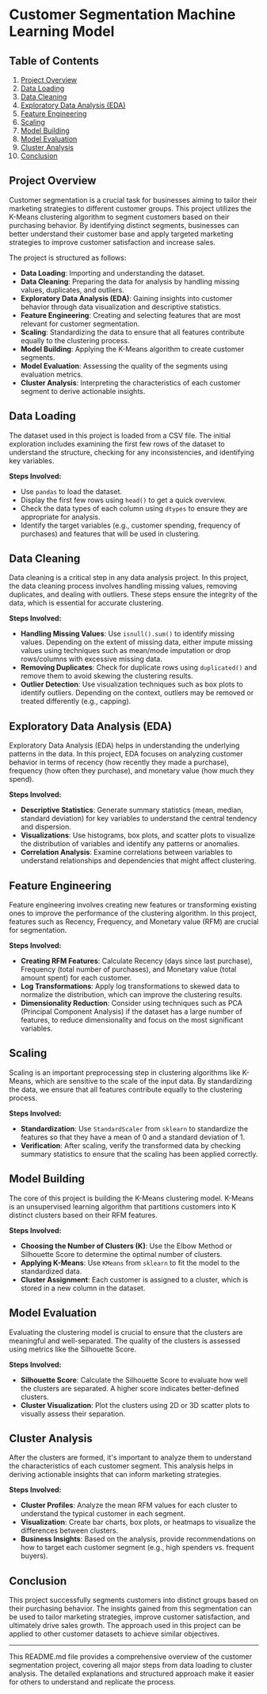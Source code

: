 # Customer Segmentation Machine Learning Model

## Table of Contents
1. [Project Overview](#project-overview)
2. [Data Loading](#data-loading)
3. [Data Cleaning](#data-cleaning)
4. [Exploratory Data Analysis (EDA)](#exploratory-data-analysis-eda)
5. [Feature Engineering](#feature-engineering)
6. [Scaling](#scaling)
7. [Model Building](#model-building)
8. [Model Evaluation](#model-evaluation)
9. [Cluster Analysis](#cluster-analysis)
10. [Conclusion](#conclusion)

## Project Overview
Customer segmentation is a crucial task for businesses aiming to tailor their marketing strategies to different customer groups. This project utilizes the K-Means clustering algorithm to segment customers based on their purchasing behavior. By identifying distinct segments, businesses can better understand their customer base and apply targeted marketing strategies to improve customer satisfaction and increase sales.

The project is structured as follows:
- **Data Loading**: Importing and understanding the dataset.
- **Data Cleaning**: Preparing the data for analysis by handling missing values, duplicates, and outliers.
- **Exploratory Data Analysis (EDA)**: Gaining insights into customer behavior through data visualization and descriptive statistics.
- **Feature Engineering**: Creating and selecting features that are most relevant for customer segmentation.
- **Scaling**: Standardizing the data to ensure that all features contribute equally to the clustering process.
- **Model Building**: Applying the K-Means algorithm to create customer segments.
- **Model Evaluation**: Assessing the quality of the segments using evaluation metrics.
- **Cluster Analysis**: Interpreting the characteristics of each customer segment to derive actionable insights.

## Data Loading
The dataset used in this project is loaded from a CSV file. The initial exploration includes examining the first few rows of the dataset to understand the structure, checking for any inconsistencies, and identifying key variables.

**Steps Involved:**
- Use `pandas` to load the dataset.
- Display the first few rows using `head()` to get a quick overview.
- Check the data types of each column using `dtypes` to ensure they are appropriate for analysis.
- Identify the target variables (e.g., customer spending, frequency of purchases) and features that will be used in clustering.

## Data Cleaning
Data cleaning is a critical step in any data analysis project. In this project, the data cleaning process involves handling missing values, removing duplicates, and dealing with outliers. These steps ensure the integrity of the data, which is essential for accurate clustering.

**Steps Involved:**
- **Handling Missing Values**: Use `isnull().sum()` to identify missing values. Depending on the extent of missing data, either impute missing values using techniques such as mean/mode imputation or drop rows/columns with excessive missing data.
- **Removing Duplicates**: Check for duplicate rows using `duplicated()` and remove them to avoid skewing the clustering results.
- **Outlier Detection**: Use visualization techniques such as box plots to identify outliers. Depending on the context, outliers may be removed or treated differently (e.g., capping).

## Exploratory Data Analysis (EDA)
Exploratory Data Analysis (EDA) helps in understanding the underlying patterns in the data. In this project, EDA focuses on analyzing customer behavior in terms of recency (how recently they made a purchase), frequency (how often they purchase), and monetary value (how much they spend). 

**Steps Involved:**
- **Descriptive Statistics**: Generate summary statistics (mean, median, standard deviation) for key variables to understand the central tendency and dispersion.
- **Visualizations**: Use histograms, box plots, and scatter plots to visualize the distribution of variables and identify any patterns or anomalies.
- **Correlation Analysis**: Examine correlations between variables to understand relationships and dependencies that might affect clustering.

## Feature Engineering
Feature engineering involves creating new features or transforming existing ones to improve the performance of the clustering algorithm. In this project, features such as Recency, Frequency, and Monetary value (RFM) are crucial for segmentation.

**Steps Involved:**
- **Creating RFM Features**: Calculate Recency (days since last purchase), Frequency (total number of purchases), and Monetary value (total amount spent) for each customer.
- **Log Transformations**: Apply log transformations to skewed data to normalize the distribution, which can improve the clustering results.
- **Dimensionality Reduction**: Consider using techniques such as PCA (Principal Component Analysis) if the dataset has a large number of features, to reduce dimensionality and focus on the most significant variables.

## Scaling
Scaling is an important preprocessing step in clustering algorithms like K-Means, which are sensitive to the scale of the input data. By standardizing the data, we ensure that all features contribute equally to the clustering process.

**Steps Involved:**
- **Standardization**: Use `StandardScaler` from `sklearn` to standardize the features so that they have a mean of 0 and a standard deviation of 1.
- **Verification**: After scaling, verify the transformed data by checking summary statistics to ensure that the scaling has been applied correctly.

## Model Building
The core of this project is building the K-Means clustering model. K-Means is an unsupervised learning algorithm that partitions customers into K distinct clusters based on their RFM features.

**Steps Involved:**
- **Choosing the Number of Clusters (K)**: Use the Elbow Method or Silhouette Score to determine the optimal number of clusters.
- **Applying K-Means**: Use `KMeans` from `sklearn` to fit the model to the standardized data.
- **Cluster Assignment**: Each customer is assigned to a cluster, which is stored in a new column in the dataset.

## Model Evaluation
Evaluating the clustering model is crucial to ensure that the clusters are meaningful and well-separated. The quality of the clusters is assessed using metrics like the Silhouette Score.

**Steps Involved:**
- **Silhouette Score**: Calculate the Silhouette Score to evaluate how well the clusters are separated. A higher score indicates better-defined clusters.
- **Cluster Visualization**: Plot the clusters using 2D or 3D scatter plots to visually assess their separation.

## Cluster Analysis
After the clusters are formed, it's important to analyze them to understand the characteristics of each customer segment. This analysis helps in deriving actionable insights that can inform marketing strategies.

**Steps Involved:**
- **Cluster Profiles**: Analyze the mean RFM values for each cluster to understand the typical customer in each segment.
- **Visualization**: Create bar charts, box plots, or heatmaps to visualize the differences between clusters.
- **Business Insights**: Based on the analysis, provide recommendations on how to target each customer segment (e.g., high spenders vs. frequent buyers).

## Conclusion
This project successfully segments customers into distinct groups based on their purchasing behavior. The insights gained from this segmentation can be used to tailor marketing strategies, improve customer satisfaction, and ultimately drive sales growth. The approach used in this project can be applied to other customer datasets to achieve similar objectives.

---

This README.md file provides a comprehensive overview of the customer segmentation project, covering all major steps from data loading to cluster analysis. The detailed explanations and structured approach make it easier for others to understand and replicate the process.

